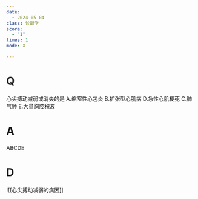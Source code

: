 ```yaml
---
date:
  - 2024-05-04
class: 诊断学
score:
  - "1"
times: 1
mode: X

---
```



# Q
心尖搏动减弱或消失的是
A.缩窄性心包炎 
B.扩张型心肌病
D.急性心肌梗死
C.肺气肿
E.大量胸腔积液

# A

ABCDE


# D
![[心尖搏动减弱的病因]]